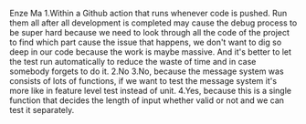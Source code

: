 Enze Ma
1.Within a Github action that runs whenever code is pushed. Run them all after all development is completed may cause the debug process to be super hard because we need to look through all the code of the project to find which part cause the issue that happens, we don't want to dig so deep in our code because the work is maybe massive. And it's better to let the test run automatically to reduce the waste of time and in case somebody forgets to do it.
2.No
3.No, because the message system was consists of lots of functions, if we want to test the message system it's more like in feature level test instead of unit.
4.Yes, because this is a single function that decides the length of input whether valid or not and we can test it separately.